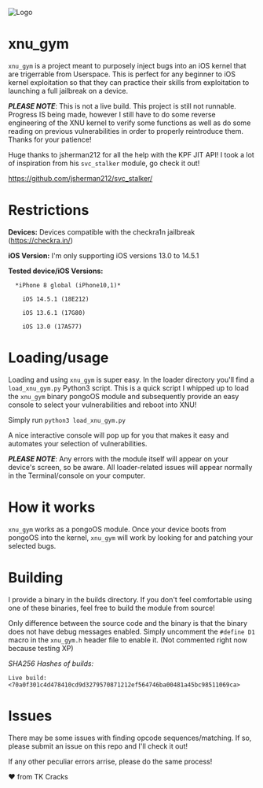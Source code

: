 
![Logo](logo.png)

# xnu_gym

  `xnu_gym` is a project meant to purposely inject bugs into an iOS kernel that are
  trigerrable from Userspace. This is perfect for any beginner to iOS kernel
  exploitation so that they can practice their skills from exploitation to launching
  a full jailbreak on a device.

  **_PLEASE NOTE_**: This is not a live build. This project is still not runnable.
  Progress IS being made, however I still have to do some reverse engineering of
  the XNU kernel to verify some functions as well as do some reading on previous vulnerabilities
  in order to properly reintroduce them. Thanks for your patience!

  Huge thanks to jsherman212 for all the help with the KPF JIT API! I took a lot of inspiration from his `svc_stalker` module, go check it out!

  https://github.com/jsherman212/svc_stalker/


# Restrictions

  **Devices:** Devices compatible with the checkra1n jailbreak (https://checkra.in/)

  **iOS Version:** I'm only supporting iOS versions 13.0 to 14.5.1

  **Tested device/iOS Versions:**

      *iPhone 8 global (iPhone10,1)*

        iOS 14.5.1 (18E212)

        iOS 13.6.1 (17G80)

        iOS 13.0 (17A577)


# Loading/usage

  Loading and using `xnu_gym` is super easy. In the loader directory you'll find a `load_xnu_gym.py`
  Python3 script. This is a quick script I whipped up to load the `xnu_gym` binary pongoOS module
  and subsequently provide an easy console to select your vulnerabilities and reboot into XNU!

  Simply run `python3 load_xnu_gym.py`

  A nice interactive console will pop up for you that makes it easy and automates your selection
  of vulnerabilities.

  **_PLEASE NOTE_**: Any errors with the module itself will appear on your device's screen, so be
  aware. All loader-related issues will appear normally in the Terminal/console on your computer.


# How it works

  `xnu_gym` works as a pongoOS module. Once your device boots from pongoOS into the kernel,
  `xnu_gym` will work by looking for and patching your selected bugs.

# Building

  I provide a binary in the builds directory. If you don't feel comfortable using one of
  these binaries, feel free to build the module from source!

  Only difference between the source code and the binary is that the binary does
  not have debug messages enabled. Simply uncomment the `#define D1` macro in the `xnu_gym.h` header file to enable it. (Not commented right now because testing XP)

  *SHA256 Hashes of builds:*

    Live build: <70a0f301c4d478410cd9d3279570871212ef564746ba00481a45bc98511069ca>

# Issues

  There may be some issues with finding opcode sequences/matching. If so, please submit an issue on this repo and I'll
  check it out!

  If any other peculiar errors arrise, please do the same process!

❤️ from TK Cracks
